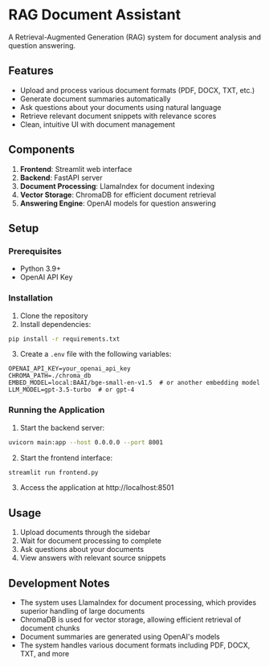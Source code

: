 # RAG Document Assistant

A Retrieval-Augmented Generation (RAG) system for document analysis and question answering.

## Features

- Upload and process various document formats (PDF, DOCX, TXT, etc.)
- Generate document summaries automatically
- Ask questions about your documents using natural language
- Retrieve relevant document snippets with relevance scores
- Clean, intuitive UI with document management

## Components

1. **Frontend**: Streamlit web interface
2. **Backend**: FastAPI server
3. **Document Processing**: LlamaIndex for document indexing
4. **Vector Storage**: ChromaDB for efficient document retrieval
5. **Answering Engine**: OpenAI models for question answering

## Setup

### Prerequisites

- Python 3.9+
- OpenAI API Key

### Installation

1. Clone the repository
2. Install dependencies:

```bash
pip install -r requirements.txt
```

3. Create a `.env` file with the following variables:

```
OPENAI_API_KEY=your_openai_api_key
CHROMA_PATH=./chroma_db
EMBED_MODEL=local:BAAI/bge-small-en-v1.5  # or another embedding model
LLM_MODEL=gpt-3.5-turbo  # or gpt-4
```

### Running the Application

1. Start the backend server:

```bash
uvicorn main:app --host 0.0.0.0 --port 8001
```

2. Start the frontend interface:

```bash
streamlit run frontend.py
```

3. Access the application at http://localhost:8501

## Usage

1. Upload documents through the sidebar
2. Wait for document processing to complete
3. Ask questions about your documents
4. View answers with relevant source snippets

## Development Notes

- The system uses LlamaIndex for document processing, which provides superior handling of large documents
- ChromaDB is used for vector storage, allowing efficient retrieval of document chunks
- Document summaries are generated using OpenAI's models
- The system handles various document formats including PDF, DOCX, TXT, and more